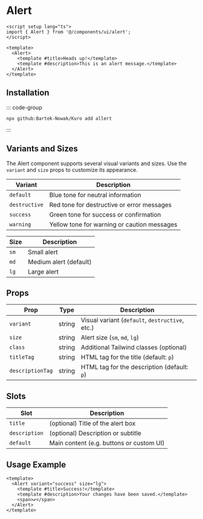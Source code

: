 # Alert

```vue
<script setup lang="ts">
import { Alert } from '@/components/ui/alert';
</script>

<template>
  <Alert>
    <template #title>Heads up!</template>
    <template #description>This is an alert message.</template>
  </Alert>
</template>
```
## Installation

::: code-group
```npx
npx github:Bartek-Nowak/Kuro add allert
```
:::

## Variants and Sizes

The Alert component supports several visual variants and sizes. Use the `variant` and `size` props to customize its appearance.

| Variant     | Description                                  |
| ----------- | -------------------------------------------- |
| `default`   | Blue tone for neutral information            |
| `destructive` | Red tone for destructive or error messages   |
| `success`   | Green tone for success or confirmation       |
| `warning`   | Yellow tone for warning or caution messages  |

| Size | Description            |
| ---- | ---------------------- |
| `sm` | Small alert            |
| `md` | Medium alert (default) |
| `lg` | Large alert            |

## Props

| Prop           | Type   | Description                                 |
| -------------- | ------ | ------------------------------------------- |
| `variant`      | string | Visual variant (`default`, `destructive`, etc.) |
| `size`         | string | Alert size (`sm`, `md`, `lg`)               |
| `class`        | string | Additional Tailwind classes (optional)     |
| `titleTag`     | string | HTML tag for the title (default: `p`)      |
| `descriptionTag` | string | HTML tag for the description (default: `p`) |

## Slots

| Slot        | Description                         |
| ----------- | ----------------------------------- |
| `title`     | (optional) Title of the alert box   |
| `description` | (optional) Description or subtitle |
| `default`   | Main content (e.g. buttons or custom UI) |

## Usage Example

```vue
<template>
  <Alert variant="success" size="lg">
    <template #title>Success!</template>
    <template #description>Your changes have been saved.</template>
    <span>✔️</span>
  </Alert>
</template>
```